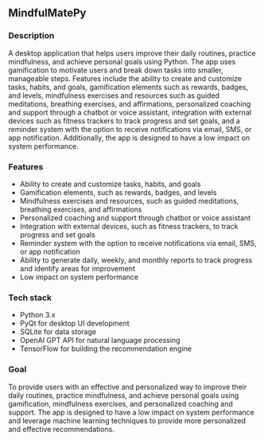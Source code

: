 ## MindfulMatePy

### Description

A desktop application that helps users improve their daily routines, practice mindfulness, and achieve personal goals using Python. The app uses gamification to motivate users and break down tasks into smaller, manageable steps. Features include the ability to create and customize tasks, habits, and goals, gamification elements such as rewards, badges, and levels, mindfulness exercises and resources such as guided meditations, breathing exercises, and affirmations, personalized coaching and support through a chatbot or voice assistant, integration with external devices such as fitness trackers to track progress and set goals, and a reminder system with the option to receive notifications via email, SMS, or app notification. Additionally, the app is designed to have a low impact on system performance.

### Features
- Ability to create and customize tasks, habits, and goals
- Gamification elements, such as rewards, badges, and levels
- Mindfulness exercises and resources, such as guided meditations, breathing exercises, and affirmations
- Personalized coaching and support through chatbot or voice assistant
- Integration with external devices, such as fitness trackers, to track progress and set goals
- Reminder system with the option to receive notifications via email, SMS, or app notification
- Ability to generate daily, weekly, and monthly reports to track progress and identify areas for improvement
- Low impact on system performance

### Tech stack
- Python 3.x
- PyQt for desktop UI development
- SQLite for data storage
- OpenAI GPT API for natural language processing
- TensorFlow for building the recommendation engine

### Goal
To provide users with an effective and personalized way to improve their daily routines, practice mindfulness, and achieve personal goals using gamification, mindfulness exercises, and personalized coaching and support. The app is designed to have a low impact on system performance and leverage machine learning techniques to provide more personalized and effective recommendations.
